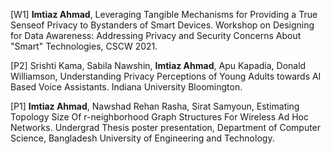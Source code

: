 [W1] **Imtiaz Ahmad**, Leveraging Tangible Mechanisms for Providing a True Senseof Privacy to Bystanders of Smart Devices. Workshop on Designing for Data Awareness: Addressing Privacy and Security Concerns
About "Smart" Technologies, CSCW 2021.

[P2] Srishti Kama, Sabila Nawshin, **Imtiaz Ahmad**, Apu Kapadia, Donald Williamson, Understanding Privacy Perceptions of Young Adults towards AI Based
Voice Assistants. Indiana University Bloomington.

[P1] **Imtiaz Ahmad**, Nawshad Rehan Rasha, Sirat Samyoun, Estimating Topology Size Of r-neighborhood Graph Structures For Wireless Ad Hoc Networks. Undergrad Thesis poster presentation, Department of Computer Science, Bangladesh University of Engineering and Technology.
